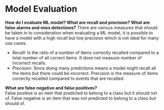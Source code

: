 # Model Evaluation

**How do I evaluate ML model? What are recall and precision? What are false alarms and miss detections?**
There are various measures that should be taken in to consideration when evaluating a ML model, it is possible to have a model with a high recall but low precision which is not ideal for many use cases.
-   *Recall:* Is the ratio of a number of items correctly recalled compared to a total number of all correct items.  It does not measure number of incorrect recalls.
-   *Precision:* Since doing many predictions means a model might recall all the items but there could be incorrect. Precision is the measure of items correctly recalled compared to events that are recalled.

**What are false negative and false positives?**  
False positive is an item that predicted to belong to a class but it should not of.
False negative is an item that was not predicted to belong to a class but should of.

